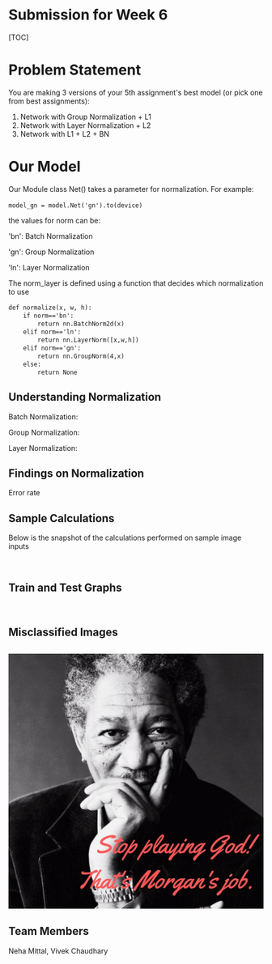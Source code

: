 # Submission for Week 6
[TOC]

# Problem Statement

You are making 3 versions of your 5th assignment's best model (or pick one from best assignments):

1. Network with Group Normalization + L1
2. Network with Layer Normalization + L2
3. Network with L1 + L2 + BN

# Our Model

Our Module class Net() takes a parameter for normalization. For example:

`model_gn = model.Net('gn').to(device)`

the values for norm can be:

'bn': Batch Normalization

'gn': Group Normalization

'ln': Layer Normalization



The norm_layer is defined using a function that decides which normalization to use

```
def normalize(x, w, h):
    if norm=='bn':
    	return nn.BatchNorm2d(x)
    elif norm=='ln':
    	return nn.LayerNorm([x,w,h])
    elif norm=='gn':
    	return nn.GroupNorm(4,x)
    else:
    	return None
```

## Understanding Normalization

Batch Normalization:  

Group Normalization: 

Layer Normalization:

## Findings on Normalization

Error rate

## Sample Calculations

Below is the snapshot of the calculations performed on sample image inputs

<image>

## Train and Test Graphs

<image>



## Misclassified Images



## 



<img src="https://github.com/MittalNeha/Extensive_Vision_AI6/blob/main/week5/images/stopplayinggod.jpg?raw=false" style="zoom: 60%;" />

## Team Members

Neha Mittal, Vivek Chaudhary
